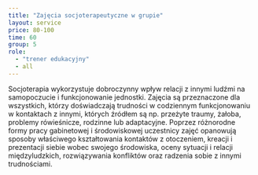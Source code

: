 ```yaml
---
title: "Zajęcia socjoterapeutyczne w grupie"
layout: service
price: 80-100
time: 60
group: 5
role:
  - "trener edukacyjny"
  - all
---
```


Socjoterapia wykorzystuje dobroczynny wpływ relacji z innymi ludźmi na samopoczucie i funkcjonowanie jednostki. Zajęcia są przeznaczone dla wszystkich, którzy doświadczają trudności w codziennym funkcjonowaniu w kontaktach z innymi, których źródłem są np. przeżyte traumy, żałoba, problemy rówieśnicze, rodzinne lub adaptacyjne. Poprzez różnorodne formy pracy gabinetowej i środowiskowej uczestnicy zajęć opanowują sposoby właściwego kształtowania kontaktów z otoczeniem, kreacji i prezentacji siebie wobec swojego środowiska, oceny sytuacji i relacji międzyludzkich, rozwiązywania konfliktów oraz radzenia sobie z innymi trudnościami.

